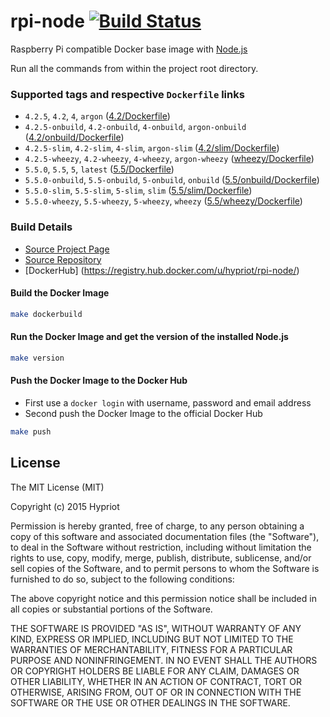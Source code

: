 # rpi-node [![Build Status](https://armbuilder.hypriot.com/api/badges/hypriot/rpi-node/status.svg)](https://armbuilder.hypriot.com/hypriot/rpi-node)

Raspberry Pi compatible Docker base image with [Node.js](http://nodejs.org)

Run all the commands from within the project root directory.

### Supported tags and respective `Dockerfile` links
- `4.2.5`, `4.2`, `4`, `argon` ([4.2/Dockerfile](https://github.com/hypriot/rpi-node/blob/master/4.2/Dockerfile))
- `4.2.5-onbuild`, `4.2-onbuild`, `4-onbuild`, `argon-onbuild` ([4.2/onbuild/Dockerfile](https://github.com/hypriot/rpi-node/blob/master/4.2/onbuild/Dockerfile))
- `4.2.5-slim`, `4.2-slim`, `4-slim`, `argon-slim` ([4.2/slim/Dockerfile](https://github.com/hypriot/rpi-node/blob/master/4.2/slim/Dockerfile))
- `4.2.5-wheezy`, `4.2-wheezy`, `4-wheezy`, `argon-wheezy` ([wheezy/Dockerfile](https://github.com/hypriot/rpi-node/blob/master/4.2/wheezy/Dockerfile))
- `5.5.0`, `5.5`, `5`, `latest` ([5.5/Dockerfile](https://github.com/hypriot/rpi-node/blob/master/5.5/Dockerfile))
- `5.5.0-onbuild`, `5.5-onbuild`, `5-onbuild`, `onbuild` ([5.5/onbuild/Dockerfile](https://github.com/hypriot/rpi-node/blob/master/5.5/onbuild/Dockerfile))
- `5.5.0-slim`, `5.5-slim`, `5-slim`, `slim` ([5.5/slim/Dockerfile](https://github.com/hypriot/rpi-node/blob/master/5.5/slim/Dockerfile))
- `5.5.0-wheezy`, `5.5-wheezy`, `5-wheezy`, `wheezy` ([5.5/wheezy/Dockerfile](https://github.com/hypriot/rpi-node/blob/master/5.5/wheezy/Dockerfile))

### Build Details
- [Source Project Page](https://github.com/hypriot)
- [Source Repository](https://github.com/hypriot/rpi-node)
- [DockerHub] (https://registry.hub.docker.com/u/hypriot/rpi-node/)

#### Build the Docker Image
```bash
make dockerbuild
```

#### Run the Docker Image and get the version of the installed Node.js
```bash
make version
```

#### Push the Docker Image to the Docker Hub
* First use a `docker login` with username, password and email address
* Second push the Docker Image to the official Docker Hub

```bash
make push
```

## License

The MIT License (MIT)

Copyright (c) 2015 Hypriot

Permission is hereby granted, free of charge, to any person obtaining a copy
of this software and associated documentation files (the "Software"), to deal
in the Software without restriction, including without limitation the rights
to use, copy, modify, merge, publish, distribute, sublicense, and/or sell
copies of the Software, and to permit persons to whom the Software is
furnished to do so, subject to the following conditions:

The above copyright notice and this permission notice shall be included in all
copies or substantial portions of the Software.

THE SOFTWARE IS PROVIDED "AS IS", WITHOUT WARRANTY OF ANY KIND, EXPRESS OR
IMPLIED, INCLUDING BUT NOT LIMITED TO THE WARRANTIES OF MERCHANTABILITY,
FITNESS FOR A PARTICULAR PURPOSE AND NONINFRINGEMENT. IN NO EVENT SHALL THE
AUTHORS OR COPYRIGHT HOLDERS BE LIABLE FOR ANY CLAIM, DAMAGES OR OTHER
LIABILITY, WHETHER IN AN ACTION OF CONTRACT, TORT OR OTHERWISE, ARISING FROM,
OUT OF OR IN CONNECTION WITH THE SOFTWARE OR THE USE OR OTHER DEALINGS IN THE
SOFTWARE.
